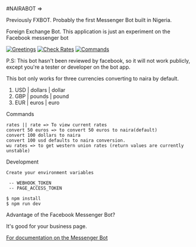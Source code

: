 #NAIRABOT => 

Previously FXBOT.
Probably the first Messenger Bot built in Nigeria.

Foreign Exchange Bot.
This application is just an experiment on the Facebook messenger bot

[![Greetings](https://s10.postimg.org/8oetjggbd/Screen_Shot_2016_08_12_at_10_28_10_PM.png)](https://postimg.org/image/hw7205ndh/)
[![Check Rates](https://s9.postimg.org/rm7hr48jj/Screen_Shot_2016_08_12_at_10_29_57_PM.png)](https://postimg.org/image/6pb9mgaij/)
[![Commands](https://s10.postimg.org/dwiu74vih/Screen_Shot_2016_08_12_at_10_30_30_PM.png)](https://postimg.org/image/vmkis6939/)


P.S: This bot hasn't been reviewed by facebook, so it will not work publicly, except you're a tester or developer on the bot app.


This bot only works for three currencies converting to naira by default.

1. USD | dollars | dollar
2. GBP | pounds | pound
3. EUR | euros | euro

Commands

```
rates || rate => To view current rates
convert 50 euros => to convert 50 euros to naira(default) 
convert 100 dollars to naira
convert 100 usd defaults to naira conversion.
wu rates => to get western union rates (return values are currently unstable)
```

Development

```
Create your environment variables

 -- WEBHOOK_TOKEN
 -- PAGE_ACCESS_TOKEN

$ npm install
$ npm run dev
```

Advantage of the Facebook Messenger Bot?

It's good for your business page.

[For documentation on the Messenger Bot](https://developers.facebook.com/docs/messenger-platform/product-overview)
